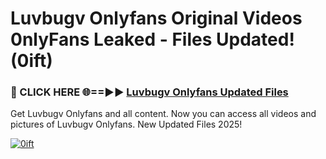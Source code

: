 # Luvbugv Onlyfans Original Videos 0nlyFans Leaked - Files Updated! (0ift)

<h3>🔴 CLICK HERE 🌐==►► <a href="https://tinyurl.com/2m67pmp6" rel="nofollow">Luvbugv Onlyfans Updated Files</a></h3>

Get Luvbugv Onlyfans and all content. Now you can access all videos and pictures of Luvbugv Onlyfans. New Updated Files 2025!

[![0ift](https://i.imgur.com/H4QAA4z.gif)](https://tinyurl.com/2m67pmp6)